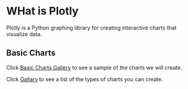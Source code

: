 # WHat is Plotly

Plotly is a Python graphing library for creating interactive charts that visualize data.

## Basic Charts

Click [Basic Charts Gallery](https://plotly.com/python/basic-charts) to see a sample of the charts we will create.

Click [Gallary](https://plotly.com/python/) to see a list of the types of charts you can create.

